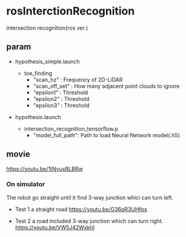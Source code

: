 # rosInterctionRecognition
intersection recognition(ros ver.)

## param
- hypothesis_simple.launch
  - toe_finding
    - "scan_hz" : Frequency of 2D-LiDAR
    - "scan_off_set" : How many adjacent point clouds to ignore
    - "epsilon1" : Threshold
    - "epsilon2" : Threshold
    - "epsilon3" : Threshold

- hypothesis.launch
  - intersection_recognition_tensorflow.p
    - "model_full_path": Path to load Neural Network model(.h5)

## movie
https://youtu.be/1tNvuxRLBRw

### On simulator
The robot go straight until it find 3-way junction whici can turn left.
- Test 1
a straight road
https://youtu.be/G36qR3UHfps

- Test 2
a road included 3-way junction which can turn right.
https://youtu.be/VW5J42WxkhI

